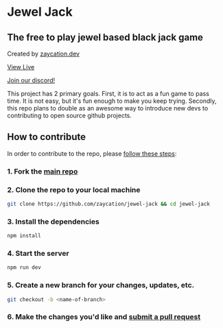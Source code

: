 # Jewel Jack

## The free to play jewel based black jack game

Created by [zaycation.dev](https://zaycation.dev)

[View Live](https://jewel-jack.netlify.app)

[Join our discord!](https://discord.gg/PFxWBe4)

This project has 2 primary goals. First, it is to act as a fun game to pass time. It is not easy, but it's fun enough to make you keep trying. Secondly, this repo plans to double as an awesome way to introduce new devs to contributing to open source github projects.

## How to contribute

In order to contribute to the repo, please [follow these steps](https://codeburst.io/a-step-by-step-guide-to-making-your-first-github-contribution-5302260a2940):

### 1. Fork the [main repo](https://github.com/zaycation/jewel-jack)

### 2. Clone the repo to your local machine

```bash
git clone https://github.com/zaycation/jewel-jack && cd jewel-jack
```

### 3. Install the dependencies

```bash
npm install
```

### 4. Start the server

```bash
npm run dev
```

### 5. Create a new branch for your changes, updates, etc.

```bash
git checkout -b <name-of-branch>
```

### 6. Make the changes you'd like and [submit a pull request](https://opensource.com/article/19/7/create-pull-request-github)
